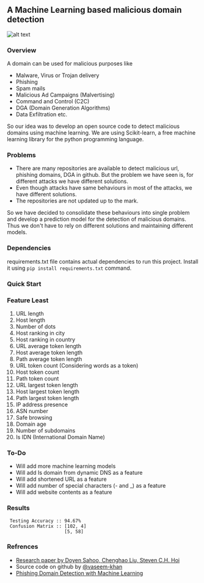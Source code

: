 ## A Machine Learning based malicious domain detection
![alt text](https://www.tesseract.global/images/LogoFull.png "Tessearct Global")
### Overview
A domain can be used for malicious purposes like 
- Malware, Virus or Trojan delivery
- Phishing
- Spam mails
- Malicious Ad Campaigns (Malvertising)
- Command and Control (C2C)
- DGA (Domain Generation Algorithms)
- Data Exfiltration etc.

So our idea was to develop an open source code to detect malicious domains using machine learning. We are using Scikit-learn, a free machine learning library for the python programming language. 
### Problems
- There are many repositories are available to detect malicious url, phishing domains, DGA in github. But the problem we have seen is, for different attacks we have different solutions.
- Even though attacks have same behaviours in most of the attacks, we have different solutions.
- The repositories are not updated up to the mark.

So we have decided to consolidate these behaviours into single problem and develop a prediction model for the detection of malicious domains. Thus we don't have to rely on different solutions and maintaining different models.
### Dependencies
requirements.txt file contains actual dependencies to run this project. Install it using `pip install requirements.txt` command.
### Quick Start
### Feature Least
1. URL length
2. Host length
3. Number of dots
4. Host ranking in city
5. Host ranking in country
6. URL average token length
7. Host average token length
8. Path average token length
9. URL token count (Considering words as a token)
10. Host token count
11. Path token count
12. URL largest token length
13. Host largest token length
14. Path largest token length   
15. IP address presence
16. ASN number
17. Safe browsing
18. Domain age
19. Number of subdomains
20. Is IDN (International Domain Name)
### To-Do
- Will add more machine learning models
- Will add Is domain from dynamic DNS as a feature
- Will add shortened URL as a feature
- Will add number of special characters (- and _) as a feature
- Will add website contents as a feature
### Results
     Testing Accuracy :: 94.67%
     Confusion Matrix :: [102, 4]
                         [5, 58]
### Refrences
- [Research paper by Doyen Sahoo, Chenghao Liu, Steven C.H. Hoi](https://arxiv.org/abs/1701.07179 "Malicious URL Detection using Machine Learning")
- Source code on github by [@vaseem-khan](https://github.com/vaseem-khan/URLcheck "Malicious Web Sites Detection using Suspicious URL")
- [Phishing Domain Detection with Machine Learning](https://www.normshield.com/phishing-domain-detection-with-machine-learning/ "NormShield")